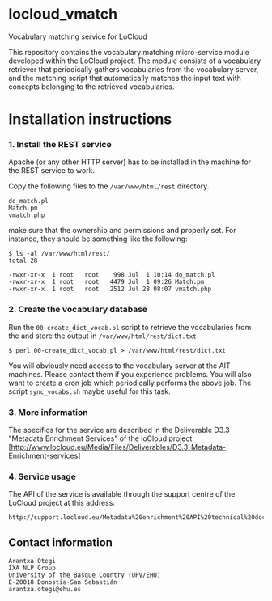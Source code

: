 locloud_vmatch
==============

Vocabulary matching service for LoCloud

This repository contains the vocabulary matching micro-service module
developed within the LoCloud project. The module consists of a
vocabulary retriever that periodically gathers vocabularies from the
vocabulary server, and the matching script that automatically matches
the input text with concepts belonging to the retrieved vocabularies.

Installation instructions
=========================

### 1. Install the REST service

Apache (or any other HTTP server) has to be installed in the machine for the
REST service to work.

Copy the following files to the `/var/www/html/rest` directory.

    do_match.pl
    Match.pm
    vmatch.php

make sure that the ownership and permissions and properly set. For instance,
they should be something like the following:

````shell
$ ls -al /var/www/html/rest/
total 28

-rwxr-xr-x  1 root   root    998 Jul  1 10:14 do_match.pl
-rwxr-xr-x  1 root   root   4479 Jul  1 09:26 Match.pm
-rwxr-xr-x  1 root 	 root   2512 Jul 28 08:07 vmatch.php
````

### 2. Create the vocabulary database

Run the `00-create_dict_vocab.pl` script to retrieve the vocabularies from
the and store the output in `/var/www/html/rest/dict.txt`

````
$ perl 00-create_dict_vocab.pl > /var/www/html/rest/dict.txt
````

You will obviously need access to the vocabulary server at the AIT
machines. Please contact them if you experience problems. You will also want
to create a cron job which periodically performs the above job. The script
`sync_vocabs.sh` maybe useful for this task.

### 3. More information

The specifics for the service are described in the Deliverable D3.3
"Metadata Enrichment Services" of the loCloud project
[http://www.locloud.eu/Media/Files/Deliverables/D3.3-Metadata-Enrichment-services]

### 4. Service usage

The API of the service is available through the support centre of the
LoCloud project at this address:

    http://support.locloud.eu/Metadata%20enrichment%20API%20technical%20documentation

## Contact information

````shell
Arantxa Otegi
IXA NLP Group
University of the Basque Country (UPV/EHU)
E-20018 Donostia-San Sebastián
arantza.otegi@ehu.es
````

